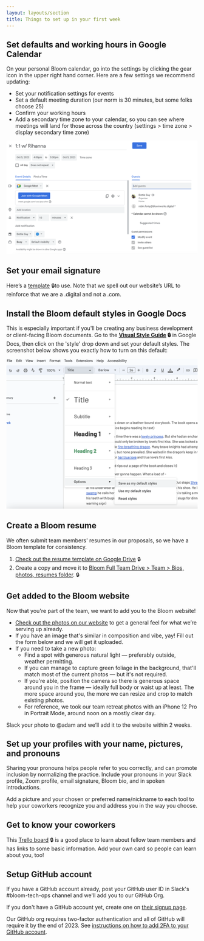 ```yaml
---
layout: layouts/section
title: Things to set up in your first week
---
```


## Set defaults and working hours in Google Calendar

On your personal Bloom calendar, go into the settings by clicking the gear icon in the upper right hand corner. Here are a few settings we recommend updating:

* Set your notification settings for events
* Set a default meeting duration (our norm is 30 minutes, but some folks choose 25)
* Confirm your working hours
* Add a secondary time zone to your calendar, so you can see where meetings will land for those across the country (settings > time zone > display secondary time zone)

![Screenshot of fake Google meeting titled "1:1: with Rihanna". Under Guests > Guest permissions, all three options are selected: Modify event, Invite others, and See guest list.](img/Google-event-settings-modify-event.png)


## Set your email signature

Here’s a [template](https://docs.google.com/document/d/1RaK-lQacImYNa-fyfDrY5iIvU5X7gSm1bq0ilfa1tBI/edit?usp=sharing) 🔒to use. Note that we spell out our website’s URL to reinforce that we are a .digital and not a .com.

## Install the Bloom default styles in Google Docs

This is especially important if you'll be creating any business development or client-facing Bloom documents. Go to the **[Visual Style Guide](https://docs.google.com/document/d/1k5lB6L2Uaiaomw6QZqqNWdDUad_IDbMEEEceI9Cd0Gg/edit#heading=h.g5pyyoerqoo3) 🔒** in Google Docs, then click on the 'style' drop down and set your default styles. The screenshot below shows you exactly how to turn on this default:

![Screenshot of the Visual Style Guide Google Document with the Styles menu expanded. Expanded menu shows options Normal text, Title, Subtitle, Heading 1, Heading 2, Heading 3, and Options. Options sub-menu is expanded to show Save as my default styles, Use my default styles, and Reset styles. Save as my default styles is selected.](img/Google-docs-save-default-styles.png)

## Create a Bloom resume 

We often submit team members' resumes in our proposals, so we have a Bloom template for consistency.

1. [Check out the resume template on Google Drive](https://docs.google.com/document/d/1xkY1BekVOIgimT_idKyhStqg5fJ56GHRmZiMW0dZV0g/edit) 🔒
2. Create a copy and move it to [Bloom Full Team Drive > Team > Bios, photos, resumes folder](https://drive.google.com/drive/u/0/folders/1wqWI38uNF0l8XbqhPGGLFDN-m26A4s60). 🔒


## Get added to the Bloom website

Now that you're part of the team, we want to add you to the Bloom website! 

* [Check out the photos on our website](https://bloomworks.digital/team) to get a general feel for what we’re serving up already.
* If you have an image that's similar in composition and vibe, yay! Fill out the form below and we will get it uploaded.
* If you need to take a new photo:
    * Find a spot with generous natural light — preferably outside, weather permitting.
    * If you can manage to capture green foliage in the background, that'll match most of the current photos — but it's not required.
    * If you're able, position the camera so there is generous space around you in the frame — ideally full body or waist up at least. The more space around you, the more we can resize and crop to match existing photos.
    * For reference, we took our team retreat photos with an iPhone 12 Pro in Portrait Mode, around noon on a mostly clear day.

Slack your photo to @adam and we’ll add it to the website within 2 weeks.


## Set up your profiles with your name, pictures, and pronouns

Sharing your pronouns helps people refer to you correctly, and can promote inclusion by normalizing the practice. Include your pronouns in your Slack profile, Zoom profile, email signature, Bloom bio, and in spoken introductions.

Add a picture and your chosen or preferred name/nickname to each tool to help your coworkers recognize you and address you in the way you choose.


## Get to know your coworkers

This [Trello board](https://trello.com/b/WVHYQUIn/bloom-overview) 🔒 is a good place to learn about fellow team members and has links to some basic information. Add your own card so people can learn about you, too!


## Setup GitHub account

If you have a GitHub account already, post your GitHub user ID in Slack's #bloom-tech-ops channel  and we'll add you to our GitHub Org.

If you don't have a GitHub account yet, create one on [their signup page](https://github.com/signup).

Our GitHub org requires two-factor authentication and all of GitHub will require it by the end of 2023. See [instructions on how to add 2FA to your GitHub account](https://docs.github.com/en/authentication/securing-your-account-with-two-factor-authentication-2fa/configuring-two-factor-authentication).
